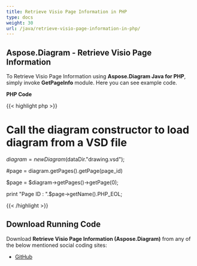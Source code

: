 ```yaml
---
title: Retrieve Visio Page Information in PHP
type: docs
weight: 30
url: /java/retrieve-visio-page-information-in-php/
---
```


## **Aspose.Diagram - Retrieve Visio Page Information**
To Retrieve Visio Page Information using **Aspose.Diagram Java for PHP**, simply invoke **GetPageInfo** module. Here you can see example code.

**PHP Code**

{{< highlight php >}}

 # Call the diagram constructor to load diagram from a VSD file

$diagram = new Diagram($dataDir."drawing.vsd");

#page = diagram.getPages().getPage(page_id)

$page = $diagram->getPages()->getPage(0);

print "Page ID : ".$page->getName().PHP_EOL;

{{< /highlight >}}
## **Download Running Code**
Download **Retrieve Visio Page Information (Aspose.Diagram)** from any of the below mentioned social coding sites:

- [GitHub](https://github.com/asposediagram/Aspose.Diagram-for-Java/blob/master/Plugins/Aspose_Diagram_Java_for_PHP/src/aspose/diagram/WorkingwithPages/GetPageInfo.php)
